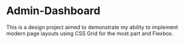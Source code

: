 # Admin-Dashboard

This is a design project aimed to demonstrate my ability to implement modern page layouts using CSS Grid for the most part and Flexbox.
 